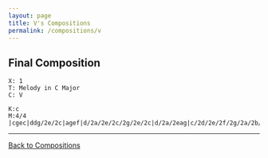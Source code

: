```yaml
---
layout: page
title: V's Compositions
permalink: /compositions/v
---
```

## Final Composition
```
X: 1
T: Melody in C Major
C: V

K:c
M:4/4
|cgec|ddg/2e/2c|agef|d/2a/2e/2c/2g/2e/2c|d/2a/2eag|c/2d/2e/2f/2g/2a/2b/2c'/2|c/2e/2g/2e/2e/2g/2f/2e/2|c1/4e1/4g1/4c'1/4b/4g1/4e/4f/4d/4e/4d/4c/4g/2e/2|gfdc|edcg|agfd|g/2f/2dcc|.d.e.g.c||
```

---
[Back to Compositions](/sc-workshop/compositions/)
